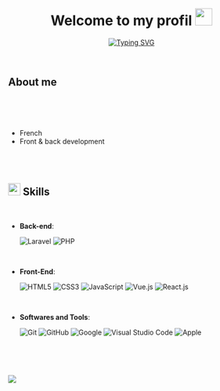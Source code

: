 <div><h1 align="center"><b>Welcome to my profil </b><img src="https://ci3.googleusercontent.com/meips/ADKq_NYHCYVZKia44uoFbhSse9V1ZBfrapo0W07fYqyzCIDiNqm9UvrNMOkWO7vNd91LApGjag-_fMXVHRxr65RlfhKY-NgvjYjd9-VhV6dlLHFg=s0-d-e1-ft#https://media.giphy.com/media/hvRJCLFzcasrR4ia7z/giphy.gif" width="35" class="CToWUd" data-bit="iit"></h1>

<p align="center">
  <a href="https://git.io/typing-svg"><img src="https://readme-typing-svg.demolab.com?font=Fira+Code&weight=500&size=22&duration=4970&pause=1000&color=AEF751&repeat=false&random=false&width=435&lines=Laravel%2C+React%2C+Vue.js+Enjoyer" alt="Typing SVG" /></a>
</p>

<br>

	
##  **About me**

<br>
<br><br>
<div>
  <ul>
    <li>French</li>
    <li>Front &amp; back development</li>
   
   </ul>

<br><br>

## <img src="https://ci3.googleusercontent.com/meips/ADKq_Na9UCppELXqx9YuCxhF9QcZaSBRTs1GbW2R8aCktdoxV10jFjAhi6NX6OJzjH3mMGsD6wc0SqXV-l6qLop82azQ-hQ97otORYLKFIiuvURHsSOjBvGfSsLv-fs1pO0AlOipbjDrwkV8WeZo3hWH0afCI1VYNWoZiyVZscy5po2ceH77ta53WMlQ7cz2BL575vA0P6I=s0-d-e1-ft#https://media2.giphy.com/media/QssGEmpkyEOhBCb7e1/giphy.gif?cid=ecf05e47a0n3gi1bfqntqmob8g9aid1oyj2wr3ds3mg700bl&amp;rid=giphy.gif" width="25" class="CToWUd" data-bit="iit"><b> Skills</b>
<br>

<p align="center">

- **Back-end**:

   ![Laravel](https://img.shields.io/badge/Laravel-%23E34F26.svg?style=for-the-badge&logo=laravel&logoColor=white)
   ![PHP](https://img.shields.io/badge/php-4c588f.svg?style=for-the-badge&logo=php&logoColor=white)

<br>   
    
- **Front-End**:

   ![HTML5](https://img.shields.io/badge/HTML5-%23E34F26.svg?style=for-the-badge&logo=html5&logoColor=white)
   ![CSS3](https://img.shields.io/badge/CSS-%231572B6.svg?style=for-the-badge&logo=css3&logoColor=white)
   ![JavaScript](https://img.shields.io/badge/JavaScript-%23F7DF1E.svg?style=for-the-badge&logo=javascript&logoColor=black)
   ![Vue.js](https://img.shields.io/badge/Vue.js-347A58.svg?style=for-the-badge&logo=vue.js&logoColor=white)
   ![React.js](https://img.shields.io/badge/React.js-16181D.svg?style=for-the-badge&logo=react&logoColor=BDF0FD)


<br>

- **Softwares and Tools**:

   ![Git](https://img.shields.io/badge/git-%23F05033.svg?style=for-the-badge&logo=git&logoColor=white)
   ![GitHub](https://img.shields.io/badge/github-%23121011.svg?style=for-the-badge&logo=github&logoColor=white)
   ![Google](https://img.shields.io/badge/google-%234285F4.svg?style=for-the-badge&logo=google&logoColor=white)
   ![Visual Studio Code](https://img.shields.io/badge/Visual%20Studio%20Code-0078d7.svg?style=for-the-badge&logo=visual-studio-code&logoColor=white)
   ![Apple](https://img.shields.io/badge/Macbook-black?style=for-the-badge&logo=apple&logoColor=white)


<br>

</p>



<br>




<br>
<img src="https://ci3.googleusercontent.com/meips/ADKq_NZMtgQRRaa9B7REFZwmhnyyicUdg_8kY5GsqMH9ZayfvUvPTi8X82RRLTWZbUY6qBAocaqxCWS0jjdvksQu6QpMJvLnMaYSfwvPFi9jKZliSGQkk7NbycgmGSMwF7IKtQ1ZipQVY5kTf1WJPqCoaAUhRe1qJ9ebHJlDiA=s0-d-e1-ft#https://user-images.githubusercontent.com/73097560/115834477-dbab4500-a447-11eb-908a-139a6edaec5c.gif" class="CToWUd" data-bit="iit"><div class="yj6qo"></div><div class="adL">
</div></div>
